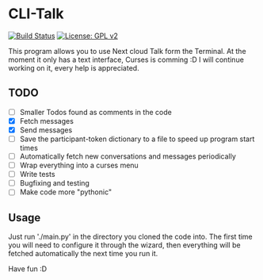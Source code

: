 # CLI-Talk
[![Build Status](https://travis-ci.org/mrchainman/CLI-Talk.svg?branch=master)](https://travis-ci.org/mrchainman/CLI-Talk)
[![License: GPL v2](https://img.shields.io/badge/License-GPL%20v2-blue.svg)](https://www.gnu.org/licenses/old-licenses/gpl-2.0.en.html)

This program allows you to use Next cloud Talk form the Terminal.
At the moment it only has a text interface, Curses is comming :D
I will continue working on it, every help is appreciated.

## TODO
- [ ] Smaller Todos found as comments in the code
- [x] Fetch messages
- [x] Send messages
- [ ] Save the participant-token dictionary to a file to speed up program start times
- [ ] Automatically fetch new conversations and messages periodically
- [ ] Wrap everything into a curses menu
- [ ] Write tests
- [ ] Bugfixing and testing
- [ ] Make code more "pythonic"

## Usage
Just run './main.py' in the directory you cloned the code into.
The first time you will need to configure it through the wizard, then everything will be fetched automatically the next time you run it.

Have fun :D
